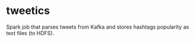 # tweetics
Spark job that parses tweets from Kafka and stores hashtags popularity as text files (to HDFS).
